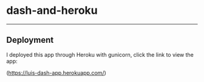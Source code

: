 # dash-and-heroku



---

## Deployment

I deployed this app through Heroku with gunicorn, click the link to view the app:

(https://luis-dash-app.herokuapp.com/)
